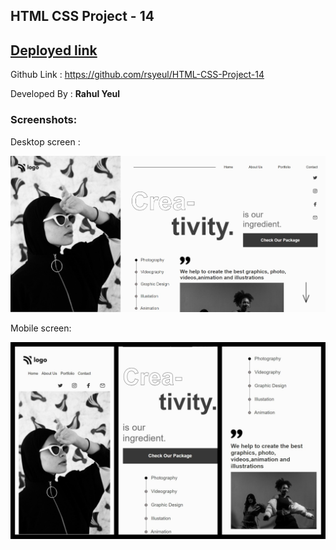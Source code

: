 <!-- # FSD Javascript  Bootcamp -->
## HTML CSS Project - 14

## [Deployed link](https://rahul-project-14.netlify.app/)

Github Link : https://github.com/rsyeul/HTML-CSS-Project-14


Developed By : **Rahul Yeul**

### Screenshots:

Desktop screen :

![Home page](./desktop-ss.jpeg) 

Mobile screen: 

![cards section](./mobile-ss.jpg)
